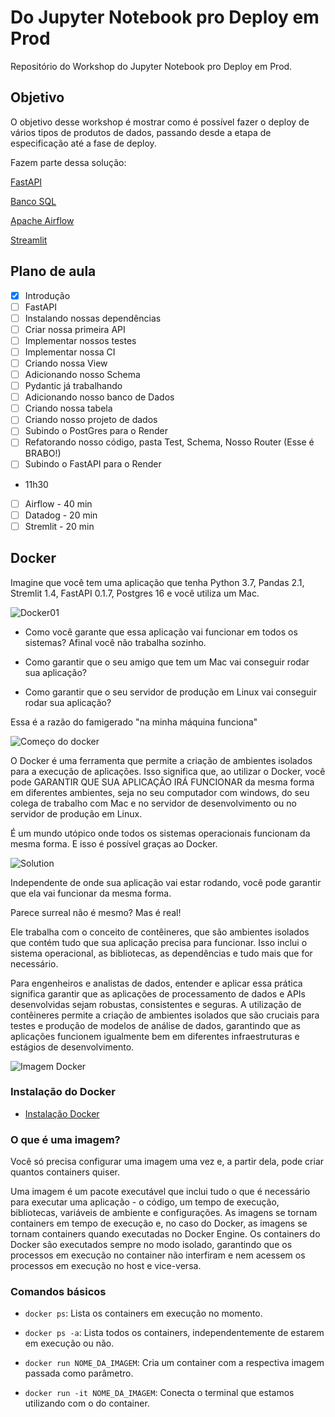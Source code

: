 # Do Jupyter Notebook pro Deploy em Prod

Repositório do Workshop do Jupyter Notebook pro Deploy em Prod.

## Objetivo

O objetivo desse workshop é mostrar como é possível fazer o deploy de vários tipos de produtos de dados, passando desde a etapa de especificação até a fase de deploy.

Fazem parte dessa solução:

[FastAPI](https://github.com/lvgalvao/API-Do-Jupyter-Notebook-Pro-Deploy)

[Banco SQL](https://github.com/lvgalvao/SQL-Do-Jupyter-Notebook-Pro-Deploy)

[Apache Airflow](https://github.com/lvgalvao/AIRFLOW-Do-Jupyter-Notebook-Pro-Deploy)

[Streamlit](https://github.com/lvgalvao/STREAMLIT-DoJupyter-Notebook-Pro-Deploy)

## Plano de aula

- [x] Introdução
- [ ] FastAPI
- [ ] Instalando nossas dependências
- [ ] Criar nossa primeira API
- [ ] Implementar nossos testes
- [ ] Implementar nossa CI
- [ ] Criando nossa View
- [ ] Adicionando nosso Schema
- [ ] Pydantic já trabalhando
- [ ] Adicionando nosso banco de Dados
- [ ] Criando nossa tabela
- [ ] Criando nosso projeto de dados
- [ ] Subindo o PostGres para o Render
- [ ] Refatorando nosso código, pasta Test, Schema, Nosso Router (Esse é BRABO!)
- [ ] Subindo o FastAPI para o Render
- 11h30

- [ ] Airflow - 40 min
- [ ] Datadog - 20 min
- [ ] Stremlit - 20 min

## Docker

Imagine que você tem uma aplicação que tenha Python 3.7, Pandas 2.1, Stremlit 1.4, FastAPI 0.1.7, Postgres 16 e você utiliza um Mac. 

![Docker01](assets/docker_1.png)

- Como você garante que essa aplicação vai funcionar em todos os sistemas? Afinal você não trabalha sozinho.

- Como garantir que o seu amigo que tem um Mac vai conseguir rodar sua aplicação?
  
- Como garantir que o seu servidor de produção em Linux vai conseguir rodar sua aplicação?

Essa é a razão do famigerado "na minha máquina funciona"

![Começo do docker](assets/inicio.png)

O Docker é uma ferramenta que permite a criação de ambientes isolados para a execução de aplicações. Isso significa que, ao utilizar o Docker, você pode GARANTIR QUE SUA APLICAÇÃO IRÁ FUNCIONAR da mesma forma em diferentes ambientes, seja no seu computador com windows, do seu colega de trabalho com Mac e no servidor de desenvolvimento ou no servidor de produção em Linux.

É um mundo utópico onde todos os sistemas operacionais funcionam da mesma forma. E isso é possível graças ao Docker.

![Solution](assets/docker_image.png)

Independente de onde sua aplicação vai estar rodando, você pode garantir que ela vai funcionar da mesma forma.

Parece surreal não é mesmo? Mas é real!

Ele trabalha com o conceito de contêineres, que são ambientes isolados que contém tudo que sua aplicação precisa para funcionar. Isso inclui o sistema operacional, as bibliotecas, as dependências e tudo mais que for necessário. 

Para engenheiros e analistas de dados, entender e aplicar essa prática significa garantir que as aplicações de processamento de dados e APIs desenvolvidas sejam robustas, consistentes e seguras. A utilização de contêineres permite a criação de ambientes isolados que são cruciais para testes e produção de modelos de análise de dados, garantindo que as aplicações funcionem igualmente bem em diferentes infraestruturas e estágios de desenvolvimento.

![Imagem Docker](assets/docker.png)

### Instalação do Docker

- [Instalação Docker](https://docs.docker.com/engine/install/ubuntu/)


### O que é uma imagem?

Você só precisa configurar uma imagem uma vez e, a partir dela, pode criar quantos containers quiser.

Uma imagem é um pacote executável que inclui tudo o que é necessário para executar uma aplicação - o código, um tempo de execução, bibliotecas, variáveis de ambiente e configurações. As imagens se tornam containers em tempo de execução e, no caso do Docker, as imagens se tornam containers quando executadas no Docker Engine. Os containers do Docker são executados sempre no modo isolado, garantindo que os processos em execução no container não interfiram e nem acessem os processos em execução no host e vice-versa.

### Comandos básicos

- `docker ps`: Lista os containers em execução no momento.

- `docker ps -a`: Lista todos os containers, independentemente de estarem em execução ou não.

- `docker run NOME_DA_IMAGEM`: Cria um container com a respectiva imagem passada como parâmetro.

- `docker run -it NOME_DA_IMAGEM`: Conecta o terminal que estamos utilizando com o do container.

